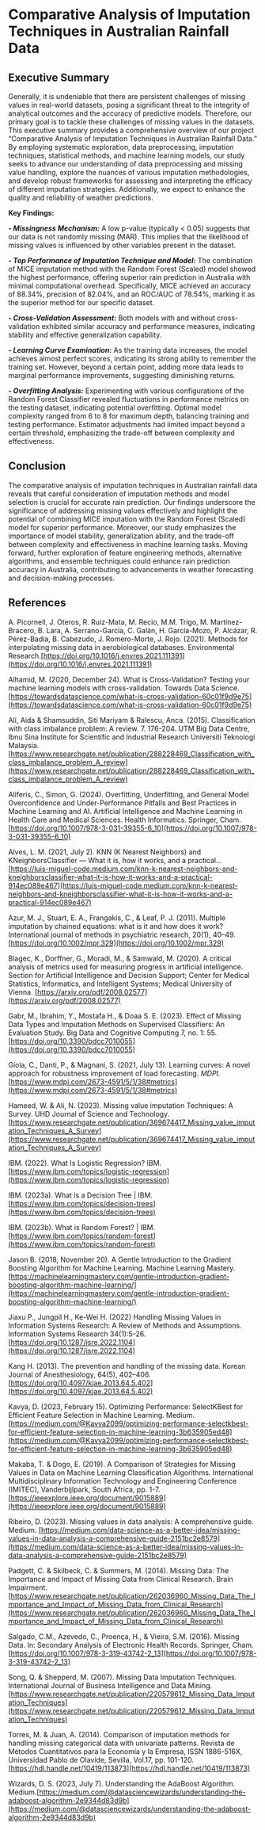 # Comparative Analysis of Imputation Techniques in Australian Rainfall Data

## Executive Summary
Generally, it is undeniable that there are persistent challenges of missing values in real-world datasets, posing a significant threat to the integrity of analytical outcomes and the accuracy of predictive models. Therefore, our primary goal is to tackle these challenges of missing values in the datasets. This executive summary provides a comprehensive overview of our project “Comparative Analysis of Imputation Techniques in Australian Rainfall Data.” By employing systematic exploration, data preprocessing, imputation techniques, statistical methods, and machine learning models, our study seeks to advance our understanding of data preprocessing and missing value handling, explore the nuances of various imputation methodologies, and develop robust frameworks for assessing and interpreting the efficacy of different imputation strategies. Additionally, we expect to enhance the quality and reliability of weather predictions.

**Key Findings:**

***- Missingness Mechanism:*** A low p-value (typically < 0.05) suggests that our data is not randomly missing (MAR). This implies that the likelihood of missing values is influenced by other variables present in the dataset.

***- Top Performance of Imputation Technique and Model:*** The combination of MICE imputation method with the Random Forest (Scaled) model showed the highest performance, offering superior rain prediction in Australia with minimal computational overhead. Specifically, MICE achieved an accuracy of 88.34%, precision of 82.04%, and an ROC/AUC of 78.54%, marking it as the superior method for our specific dataset.

***- Cross-Validation Assessment:*** Both models with and without cross-validation exhibited similar accuracy and performance measures, indicating stability and effective generalization capability.

***- Learning Curve Examination:*** As the training data increases, the model achieves almost perfect scores, indicating its strong ability to remember the training set. However, beyond a certain point, adding more data leads to marginal performance improvements, suggesting diminishing returns.

***- Overfitting Analysis:*** Experimenting with various configurations of the Random Forest Classifier revealed fluctuations in performance metrics on the testing dataset, indicating potential overfitting. Optimal model complexity ranged from 6 to 8 for maximum depth, balancing training and testing performance. Estimator adjustments had limited impact beyond a certain threshold, emphasizing the trade-off between complexity and effectiveness.

## Conclusion
The comparative analysis of imputation techniques in Australian rainfall data reveals that careful consideration of imputation methods and model selection is crucial for accurate rain prediction. Our findings underscore the significance of addressing missing values effectively and highlight the potential of combining MICE imputation with the Random Forest (Scaled) model for superior performance. Moreover, our study emphasizes the importance of model stability, generalization ability, and the trade-off between complexity and effectiveness in machine learning tasks. Moving forward, further exploration of feature engineering methods, alternative algorithms, and ensemble techniques could enhance rain prediction accuracy in Australia, contributing to advancements in weather forecasting and decision-making processes.

## References

A. Picornell, J. Oteros, R. Ruiz-Mata, M. Recio, M.M. Trigo, M. Martínez-Bracero, B. Lara, A. Serrano-García, C. Galán, H. García-Mozo, P. Alcázar, R. Pérez-Badia, B. Cabezudo, J. Romero-Morte, J. Rojo. (2021). Methods for interpolating missing data in aerobiological databases. Environmental Research.[https://doi.org/10.1016/j.envres.2021.111391](https://doi.org/10.1016/j.envres.2021.111391)

Alhamid, M. (2020, December 24). What is Cross-Validation? Testing your machine learning models with cross-validation. Towards Data Science. [https://towardsdatascience.com/what-is-cross-validation-60c01f9d9e75](https://towardsdatascience.com/what-is-cross-validation-60c01f9d9e75)

Ali, Aida & Shamsuddin, Siti Mariyam & Ralescu, Anca. (2015). Classification with class imbalance problem: A review. 7. 176-204. UTM Big Data Centre, Ibnu Sina Institute for Scientific and Industrial Research Universiti Teknologi Malaysia.[https://www.researchgate.net/publication/288228469_Classification_with_class_imbalance_problem_A_review](https://www.researchgate.net/publication/288228469_Classification_with_class_imbalance_problem_A_review) 

Aliferis, C., Simon, G. (2024). Overfitting, Underfitting, and General Model Overconfidence and Under-Performance Pitfalls and Best Practices in Machine Learning and AI. Artificial Intelligence and Machine Learning in Health Care and Medical Sciences. Health Informatics. Springer, Cham. [https://doi.org/10.1007/978-3-031-39355-6_10](https://doi.org/10.1007/978-3-031-39355-6_10)

Alves, L. M. (2021, July 2). KNN (K Nearest Neighbors) and KNeighborsClassifier — What it is, how it works, and a practical…[https://luis-miguel-code.medium.com/knn-k-nearest-neighbors-and-kneighborsclassifier-what-it-is-how-it-works-and-a-practical-914ec089e467](https://luis-miguel-code.medium.com/knn-k-nearest-neighbors-and-kneighborsclassifier-what-it-is-how-it-works-and-a-practical-914ec089e467)

Azur, M. J., Stuart, E. A., Frangakis, C., & Leaf, P. J. (2011). Multiple imputation by chained equations: what is it and how does it work? International journal of methods in psychiatric research, 20(1), 40–49. [https://doi.org/10.1002/mpr.329](https://doi.org/10.1002/mpr.329)

Blagec, K., Dorffner, G., Moradi, M., & Samwald, M. (2020). A critical analysis of metrics used for measuring progress in artificial intelligence. Section for Artificial Intelligence and Decision Support; Center for Medical Statistics, Informatics, and Intelligent Systems; Medical University of Vienna. [https://arxiv.org/pdf/2008.02577](https://arxiv.org/pdf/2008.02577)

Gabr, M., Ibrahim, Y., Mostafa H., & Doaa S. E. (2023). Effect of Missing Data Types and Imputation Methods on Supervised Classifiers: An Evaluation Study. Big Data and Cognitive Computing 7, no. 1: 55. [https://doi.org/10.3390/bdcc7010055](https://doi.org/10.3390/bdcc7010055)

Giola, C., Danti, P., & Magnani, S. (2021, July 13). Learning curves: A novel approach for robustness improvement of load forecasting. *MDPI.* [https://www.mdpi.com/2673-4591/5/1/38#metrics](https://www.mdpi.com/2673-4591/5/1/38#metrics)

Hameed, W. & Ali, N. (2023). Missing value imputation Techniques: A Survey. UHD Journal of Science and Technology. [https://www.researchgate.net/publication/369674417_Missing_value_imputation_Techniques_A_Survey](https://www.researchgate.net/publication/369674417_Missing_value_imputation_Techniques_A_Survey)

IBM. (2022). What Is Logistic Regression? IBM.[https://www.ibm.com/topics/logistic-regression](https://www.ibm.com/topics/logistic-regression)

IBM. (2023a). What is a Decision Tree | IBM.[https://www.ibm.com/topics/decision-trees](https://www.ibm.com/topics/decision-trees)

IBM. (2023b). What is Random Forest? | IBM.[https://www.ibm.com/topics/random-forest](https://www.ibm.com/topics/random-forest)

Jason B. (2018, November 20). A Gentle Introduction to the Gradient Boosting Algorithm for Machine Learning. Machine Learning Mastery.[https://machinelearningmastery.com/gentle-introduction-gradient-boosting-algorithm-machine-learning/](https://machinelearningmastery.com/gentle-introduction-gradient-boosting-algorithm-machine-learning/)

Jiaxu P., Jungpil H., Ke-Wei H. (2022) Handling Missing Values in Information Systems Research: A Review of Methods and Assumptions. Information Systems Research 34(1):5-26. [https://doi.org/10.1287/isre.2022.1104](https://doi.org/10.1287/isre.2022.1104)

Kang H. (2013). The prevention and handling of the missing data. Korean Journal of Anesthesiology, 64(5), 402–406. [https://doi.org/10.4097/kjae.2013.64.5.402](https://doi.org/10.4097/kjae.2013.64.5.402)

Kavya, D. (2023, February 15). Optimizing Performance: SelectKBest for Efficient Feature Selection in Machine Learning. Medium. [https://medium.com/@Kavya2099/optimizing-performance-selectkbest-for-efficient-feature-selection-in-machine-learning-3b635905ed48](https://medium.com/@Kavya2099/optimizing-performance-selectkbest-for-efficient-feature-selection-in-machine-learning-3b635905ed48)

Makaba, T. & Dogo, E. (2019). A Comparison of Strategies for Missing Values in Data on Machine Learning Classification Algorithms. International Multidisciplinary Information Technology and Engineering Conference (IMITEC), Vanderbijlpark, South Africa, pp. 1-7. [https://ieeexplore.ieee.org/document/9015889](https://ieeexplore.ieee.org/document/9015889)

Ribeiro, D. (2023). Missing values in data analysis: A comprehensive guide. Medium. [https://medium.com/data-science-as-a-better-idea/missing-values-in-data-analysis-a-comprehensive-guide-2151bc2e8579](https://medium.com/data-science-as-a-better-idea/missing-values-in-data-analysis-a-comprehensive-guide-2151bc2e8579)

Padgett, C. & Skilbeck, C. & Summers, M. (2014). Missing Data: The 
Importance and Impact of Missing Data from Clinical Research. Brain Impairment. [https://www.researchgate.net/publication/262036960_Missing_Data_The_Importance_and_Impact_of_Missing_Data_from_Clinical_Research](https://www.researchgate.net/publication/262036960_Missing_Data_The_Importance_and_Impact_of_Missing_Data_from_Clinical_Research)

Salgado, C.M., Azevedo, C., Proença, H., & Vieira, S.M. (2016). Missing Data. In: Secondary Analysis of Electronic Health Records. Springer, Cham. [https://doi.org/10.1007/978-3-319-43742-2_13](https://doi.org/10.1007/978-3-319-43742-2_13)

Song, Q. & Shepperd, M. (2007). Missing Data Imputation Techniques. 
International Journal of Business Intelligence and Data Mining. [https://www.researchgate.net/publication/220579612_Missing_Data_Imputation_Techniques](https://www.researchgate.net/publication/220579612_Missing_Data_Imputation_Techniques)

Torres, M. & Juan, A. (2014). Comparison of imputation methods for handling missing categorical data with univariate patterns. Revista de Métodos Cuantitativos para la Economía y la Empresa, ISSN 1886-516X, Universidad Pablo de Olavide, Sevilla, Vol.17, pp. 101-120. [https://hdl.handle.net/10419/113873](https://hdl.handle.net/10419/113873)

Wizards, D. S. (2023, July 7). Understanding the AdaBoost Algorithm. Medium.[https://medium.com/@datasciencewizards/understanding-the-adaboost-algorithm-2e9344d83d9b](https://medium.com/@datasciencewizards/understanding-the-adaboost-algorithm-2e9344d83d9b)
